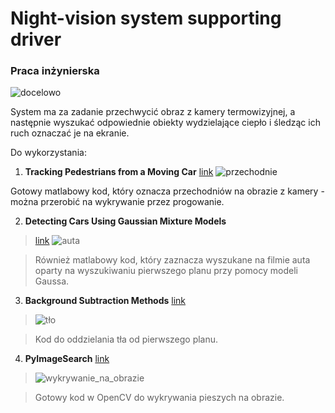 # Night-vision system supporting driver
### Praca inżynierska

![docelowo](http://blog.truecar.com/wp-content/uploads/2014/11/Night_Vision_by_AutoLiv-Person_Gen3.jpg)

System ma za zadanie przechwycić obraz z kamery termowizyjnej, a następnie wyszukać odpowiednie obiekty wydzielające ciepło i śledząc ich ruch oznaczać je na ekranie.

Do wykorzystania:

1. **Tracking Pedestrians from a Moving Car**
[link](https://www.mathworks.com/examples/matlab-computer-vision/mw/vision_product-PedestrianTrackingFromMovingCameraExample-tracking-pedestrians-from-a-moving-car#7 "link")
![przechodnie](https://www.mathworks.com/help/releases/R2017a/examples/vision_product/win64/PedestrianTrackingFromMovingCameraExample_01.png)

Gotowy matlabowy kod, który oznacza przechodniów na obrazie z kamery - można przerobić na wykrywanie przez progowanie.

2. **Detecting Cars Using Gaussian Mixture Models**
>[link](https://www.mathworks.com/examples/matlab-computer-vision/mw/vision_product-videotrafficgmm-detecting-cars-using-gaussian-mixture-models "link")
>![auta](https://www.mathworks.com/help/releases/R2017a/examples/vision_product/win64/videotrafficgmm_04.png)

>Również matlabowy kod, który zaznacza wyszukane na filmie auta oparty na wyszukiwaniu pierwszego planu przy pomocy modeli Gaussa.

3. **Background Subtraction Methods**
[link](http://docs.opencv.org/master/d1/dc5/tutorial_background_subtraction.html "link")
>![tło](http://docs.opencv.org/master/Background_Subtraction_Tutorial_Scheme.png)

>Kod do oddzielania tła od pierwszego planu.

4. **PyImageSearch**
[link](http://www.pyimagesearch.com/2015/11/09/pedestrian-detection-opencv/ "link")
>![wykrywanie_na_obrazie](http://www.pyimagesearch.com/wp-content/uploads/2015/11/pedestrian_detection_person_175.jpg)

>Gotowy kod w OpenCV do wykrywania pieszych na obrazie.
